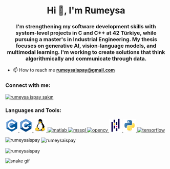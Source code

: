 <h1 align="center">Hi 👋, I'm Rumeysa</h1>
<h3 align="center">I'm strengthening my software development skills with system-level projects in C and C++ at 42 Türkiye, while pursuing a master's in Industrial Engineering. My thesis focuses on generative AI, vision-language models, and multimodal learning. I'm working to create solutions that think algorithmically and communicate through data.</h3>

- 📫 How to reach me **rumeysaispay@gmail.com**

<h3 align="left">Connect with me:</h3>
<p align="left">
<a href="https://linkedin.com/in/rumeysa i̇spay sakın" target="blank"><img align="center" src="https://raw.githubusercontent.com/rahuldkjain/github-profile-readme-generator/master/src/images/icons/Social/linked-in-alt.svg" alt="rumeysa i̇spay sakın" height="30" width="40" /></a>
</p>

<h3 align="left">Languages and Tools:</h3>
<p align="left"> <a href="https://www.cprogramming.com/" target="_blank" rel="noreferrer"> <img src="https://raw.githubusercontent.com/devicons/devicon/master/icons/c/c-original.svg" alt="c" width="40" height="40"/> </a> <a href="https://www.w3schools.com/cpp/" target="_blank" rel="noreferrer"> <img src="https://raw.githubusercontent.com/devicons/devicon/master/icons/cplusplus/cplusplus-original.svg" alt="cplusplus" width="40" height="40"/> </a> <a href="https://www.linux.org/" target="_blank" rel="noreferrer"> <img src="https://raw.githubusercontent.com/devicons/devicon/master/icons/linux/linux-original.svg" alt="linux" width="40" height="40"/> </a> <a href="https://www.mathworks.com/" target="_blank" rel="noreferrer"> <img src="https://upload.wikimedia.org/wikipedia/commons/2/21/Matlab_Logo.png" alt="matlab" width="40" height="40"/> </a> <a href="https://www.microsoft.com/en-us/sql-server" target="_blank" rel="noreferrer"> <img src="https://www.svgrepo.com/show/303229/microsoft-sql-server-logo.svg" alt="mssql" width="40" height="40"/> </a> <a href="https://opencv.org/" target="_blank" rel="noreferrer"> <img src="https://www.vectorlogo.zone/logos/opencv/opencv-icon.svg" alt="opencv" width="40" height="40"/> </a> <a href="https://pandas.pydata.org/" target="_blank" rel="noreferrer"> <img src="https://raw.githubusercontent.com/devicons/devicon/2ae2a900d2f041da66e950e4d48052658d850630/icons/pandas/pandas-original.svg" alt="pandas" width="40" height="40"/> </a> <a href="https://www.python.org" target="_blank" rel="noreferrer"> <img src="https://raw.githubusercontent.com/devicons/devicon/master/icons/python/python-original.svg" alt="python" width="40" height="40"/> </a> <a href="https://www.tensorflow.org" target="_blank" rel="noreferrer"> <img src="https://www.vectorlogo.zone/logos/tensorflow/tensorflow-icon.svg" alt="tensorflow" width="40" height="40"/> </a> </p>

<p><img align="left" src="https://github-readme-stats.vercel.app/api/top-langs?username=rumeysaispay&show_icons=true&locale=en&layout=compact" alt="rumeysaispay" /></p>

<p>&nbsp;<img align="center" src="https://github-readme-stats.vercel.app/api?username=rumeysaispay&show_icons=true&title_color=311e76&text_color=272682&bg_color=141010&locale=en" alt="rumeysaispay" /></p>

<p><img align="center" src="https://github-readme-streak-stats.herokuapp.com/?user=rumeysaispay&" alt="rumeysaispay" /></p>



![snake gif](https://github.com/rumeysaispay/rumeysaispay/blob/output/github-contribution-grid-snake.gif)
